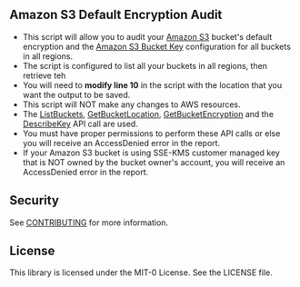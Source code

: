 ## Amazon S3 Default Encryption Audit

- This script will allow you to audit your [Amazon S3](https://aws.amazon.com/s3/) bucket's default encryption and the [Amazon S3 Bucket Key](https://docs.aws.amazon.com/AmazonS3/latest/userguide/bucket-key.html) configuration for all buckets in all regions.
- The script is configured to list all your buckets in all regions, then retrieve teh 
- You will need to **modify line 10** in the script with the location that you want the output to be saved. 
- This script will NOT make any changes to AWS resources. 
- The [ListBuckets](https://docs.aws.amazon.com/AmazonS3/latest/API/API_ListBuckets.html), [GetBucketLocation](https://docs.aws.amazon.com/AmazonS3/latest/API/API_GetBucketLocation.html), [GetBucketEncryption](https://docs.aws.amazon.com/AmazonS3/latest/API/API_GetBucketEncryption.html) and the [DescribeKey](https://docs.aws.amazon.com/kms/latest/APIReference/API_DescribeKey.html) API call are used.
- You must have proper permissions to perform these API calls or else you will receive an AccessDenied error in the report. 
- If your Amazon S3 bucket is using SSE-KMS customer managed key that is NOT owned by the bucket owner's account, you will receive an AccessDenied error in the report. 


## Security

See [CONTRIBUTING](CONTRIBUTING.md#security-issue-notifications) for more information.

## License

This library is licensed under the MIT-0 License. See the LICENSE file.

